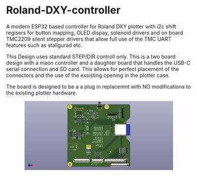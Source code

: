 # Roland-DXY-controller
 A modern ESP32 based controller for Roland DXY plotter with i2c shift regisers for button mapping, OLED dispay, solenoid drivers and on board TMC2209 silent stepper drivers that allow full use of the TMC UART features such as stallgurad etc.  

 This Design uses standard STEP/DIR controll only. This is a two board design with a maon controller and a daughter board that handles the USB-C serial connection and SD card. This allows for perfect placement of the connectors and the use of the exsisting opening in the plotter case.

The board is designed to be a a plug in replacemnt with NO modifications to the existing plotter hardware. 
<p align="center"><img src="https://raw.githubusercontent.com/ithinkido/Roland-DXY-controller/TMC-2209/images/plotter_board_front.jpg?sanitize=true" width=80%></p>


